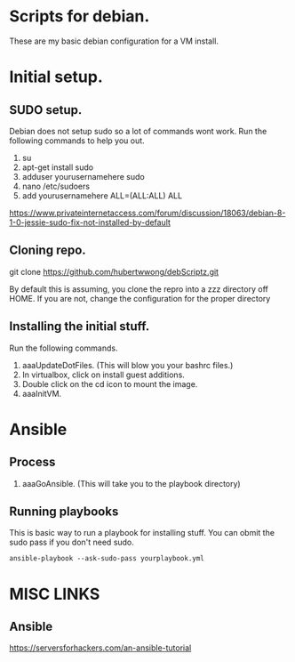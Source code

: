 # Scripts for debian.

These are my basic debian configuration for a VM install.





# Initial setup.

## SUDO setup.

Debian does not setup sudo so a lot of commands wont work. Run the following commands to help you out.

1. su
2. apt-get install sudo
3. adduser yourusernamehere sudo
4. nano /etc/sudoers
5. add yourusernamehere  ALL=(ALL:ALL) ALL

https://www.privateinternetaccess.com/forum/discussion/18063/debian-8-1-0-jessie-sudo-fix-not-installed-by-default

## Cloning repo.

git clone https://github.com/hubertwwong/debScriptz.git

By default this is assuming, you clone the repro into a zzz directory off HOME. If you are not, change the configuration for the proper directory

## Installing the initial stuff.

Run the following commands.

1. aaaUpdateDotFiles. (This will blow you your bashrc files.)
2. In virtualbox, click on install guest additions.
3. Double click on the cd icon to mount the image.
4. aaaInitVM.



# Ansible

## Process

1. aaaGoAnsible. (This will take you to the playbook directory)

## Running playbooks

This is basic way to run a playbook for installing stuff. You can obmit the sudo pass if you don't need sudo.

```
ansible-playbook --ask-sudo-pass yourplaybook.yml
```


# MISC LINKS

## Ansible

https://serversforhackers.com/an-ansible-tutorial
